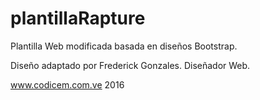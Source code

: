 # plantillaRapture
Plantilla Web modificada basada en diseños Bootstrap.

Diseño adaptado por Frederick Gonzales.
Diseñador Web.

www.codicem.com.ve 
2016
